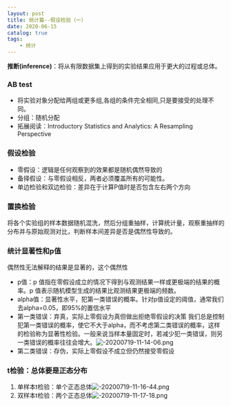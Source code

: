 ```yaml
---
layout: post
title: 统计篇--假设检验（一）
date: 2020-06-15
catalog: true
tags:
    - 统计
---
```


**推断(inference)**：将从有限数据集上得到的实验结果应用于更大的过程或总体。
### AB test
- 将实验对象分配给两组或更多组,各组的条件完全相同,只是要接受的处理不同。
- 分组：随机分配
- 拓展阅读：Introductory Statistics and Analytics: A Resampling Perspective

### 假设检验
- 零假设：逻辑是任何观察到的效果都是随机偶然导致的
- 备择假设：与零假设相反，两者必须覆盖所有的可能性。
- 单边检验和双边检验：差异在于计算P值时是否包含左右两个方向

### 置换检验
将各个实验组的样本数据随机混洗，然后分组重抽样，计算统计量，观察重抽样的分布并与原始观测对比，判断样本间差异是否是偶然性导致的。

### 统计显著性和p值
偶然性无法解释的结果是显著的，这个偶然性
- p值：p 值指在零假设成立的情况下得到与观测结果一样或更极端的结果的概率。p 值表示随机模型生成的结果比观测结果更极端的频数。
- alpha值：显著性水平，犯第一类错误的概率。针对p值设定的阈值，通常我们去alpha=0.05，即95%的置信水平
- 第一类错误：弃真，实际上零假设为真但做出拒绝零假设的决策
我们总是控制犯第一类错误的概率，使它不大于alpha，而不考虑第二类错误的概率，这样的检验称为显著性检验。一般来说当样本量固定时，若减少犯一类错误，则另一类错误的概率往往会增大。![-20200719-11-14-06.png](https://blog-data.oss-cn-beijing.aliyuncs.com/img/-20200719-11-14-06.png)
- 第二类错误：存伪，实际上零假设不成立但仍然接受零假设

### t检验：总体要是正态分布
1. 单样本t检验：单个正态总体![-20200719-11-16-44.png](https://blog-data.oss-cn-beijing.aliyuncs.com/img/-20200719-11-16-44.png)
2. 双样本t检验：两个正态总体![-20200719-11-17-18.png](https://blog-data.oss-cn-beijing.aliyuncs.com/img/-20200719-11-17-18.png)

